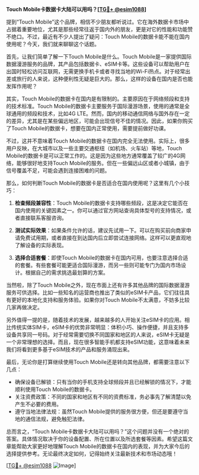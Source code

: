 **Touch Mobile卡数据卡大陆可以用吗？[[TG💪+ @esim1088](https://t.me/s/esim1088)]**

提到“Touch Mobile”这个品牌，相信不少朋友都听说过。它在海外数据卡市场中占据着重要地位，尤其是那些经常往返于国内外的朋友，更是对它的性能和功能赞不绝口。不过，最近有不少人提出了疑问：Touch Mobile的数据卡能不能在国内使用呢？今天，我们就来聊聊这个话题。

首先，让我们简单了解一下Touch Mobile是什么。Touch Mobile是一家提供国际数据漫游服务的品牌，其产品包括数据卡、eSIM卡等。这些设备可以帮助用户在出国时轻松访问互联网，无需更换手机卡或者寻找当地的Wi-Fi热点。对于经常出差或旅行的人来说，这种便利性无疑是巨大的。那么，这样的设备在国内是否也能发挥作用呢？

其实，Touch Mobile的数据卡在国内是有限制的。主要原因在于网络频段和支持的技术标准。Touch Mobile的数据卡主要服务于国际漫游场景，使用的通常是全球通用的频段和技术，比如4G LTE。然而，国内的移动通信网络与国外存在一定的差异，尤其是在某些偏远地区，可能会出现信号不佳的情况。因此，如果你购买了Touch Mobile的数据卡，想要在国内正常使用，需要提前做好功课。

不过，这并不意味着Touch Mobile的数据卡在国内完全无法使用。实际上，很多用户反映，在大城市以及一些主要交通枢纽（如机场、火车站）等地，Touch Mobile的数据卡是可以正常工作的。这是因为这些地方通常覆盖了较广的4G网络，能够很好地支持Touch Mobile的服务。但在一些偏远山区或者小城镇，由于信号覆盖不足，可能会遇到连接困难的问题。

那么，如何判断Touch Mobile的数据卡是否适合在国内使用呢？这里有几个小技巧：

1. **检查频段兼容性**：Touch Mobile的数据卡支持哪些频段，这是决定它能否在国内使用的关键因素之一。你可以通过官方网站查询具体型号的支持情况，或者直接联系客服咨询。

2. **测试实际效果**：如果条件允许的话，建议先试用一下。可以在购买前向商家申请免费试用期，或者直接在到达国内后立即尝试连接网络。这样可以更直观地了解设备的实际表现。

3. **选择合适套餐**：即使Touch Mobile的数据卡在国内可用，也要注意选择合适的套餐。有些套餐可能更适合国际漫游，而另一些则可能专门为国内市场设计。根据自己的需求挑选最划算的方案。

当然啦，除了Touch Mobile之外，现在市面上还有许多其他品牌的国际数据漫游服务可供选择。比如一些知名的运营商也推出了类似的eSIM卡产品，它们往往具有更好的本地化支持和服务体验。如果你对Touch Mobile不太满意，不妨多比较几家再做决定。

另外值得一提的是，随着技术的发展，越来越多的人开始关注eSIM卡的应用。相比传统实体SIM卡，eSIM卡的优势非常明显：体积小巧、操作便捷，并且支持多设备共享同一号码。对于经常需要切换不同国家和地区的人来说，eSIM卡无疑是一个非常理想的选择。而且，现在很多智能手机都支持eSIM功能，这意味着未来我们将看到更多基于eSIM技术的产品和服务涌现出来。

最后，无论你是打算继续使用Touch Mobile还是转向其他品牌，都需要注意以下几点：

- 确保设备已解锁：只有当你的手机支持全球频段并且已经解锁的情况下，才能顺利使用Touch Mobile的数据卡。
- 关注资费政策：不同的国家和地区有不同的资费标准，务必事先了解清楚以免产生不必要的费用。
- 遵守当地法律法规：虽然Touch Mobile提供的服务很方便，但还是要遵守当地的通信法规，避免触犯法律。

总而言之，“Touch Mobile卡数据卡大陆可以用吗？”这个问题并没有一个绝对的答案。具体情况取决于你的设备配置、所在位置以及所选套餐等因素。希望这篇文章能帮助大家更好地理解Touch Mobile的数据卡在国内的表现，并为大家今后的选择提供参考。无论最终决定如何，记得始终关注最新技术和市场动态哦！

[[TG💪+ @esim1088](https://t.me/s/esim1088) ![Image](https://i.postimg.cc/4NQfJmqS/Snipaste-2025-05-13-00-14-12.png)]